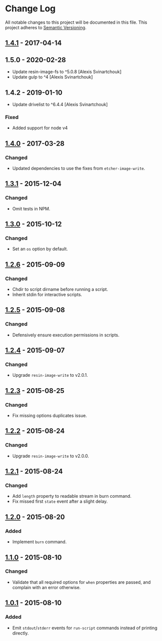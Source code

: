 # Change Log

All notable changes to this project will be documented in this file.
This project adheres to [Semantic Versioning](http://semver.org/).

## [1.4.1] - 2017-04-14

## 1.5.0 - 2020-02-28

* Update resin-image-fs to ^5.0.8 [Alexis Svinartchouk]
* Update gulp to ^4 [Alexis Svinartchouk]

## 1.4.2 - 2019-01-10

* Update drivelist to ^6.4.4 [Alexis Svinartchouk]

### Fixed

- Added support for node v4

## [1.4.0] - 2017-03-28

### Changed

- Updated dependencies to use the fixes from `etcher-image-write`.

## [1.3.1] - 2015-12-04

### Changed

- Omit tests in NPM.

## [1.3.0] - 2015-10-12

### Changed

- Set an `os` option by default.

## [1.2.6] - 2015-09-09

### Changed

- Chdir to script dirname before running a script.
- Inherit stdin for interactive scripts.

## [1.2.5] - 2015-09-08

### Changed

- Defensively ensure execution permissions in scripts.

## [1.2.4] - 2015-09-07

### Changed

- Upgrade `resin-image-write` to v2.0.1.

## [1.2.3] - 2015-08-25

### Changed

- Fix missing options duplicates issue.

## [1.2.2] - 2015-08-24

### Changed

- Upgrade `resin-image-write` to v2.0.0.

## [1.2.1] - 2015-08-24

### Changed

- Add `length` property to readable stream in burn command.
- Fix missed first `state` event after a slight delay.

## [1.2.0] - 2015-08-20

### Added

- Implement `burn` command.

## [1.1.0] - 2015-08-10

### Changed

- Validate that all required options for `when` properties are passed, and complain with an error otherwise.

## [1.0.1] - 2015-08-10

### Added

- Emit `stdout`/`stderr` events for `run-script` commands instead of printing directly.

[1.4.1]: https://github.com/resin-io-modules/resin-device-operations/compare/v1.4.0...v1.4.1
[1.4.0]: https://github.com/resin-io-modules/resin-device-operations/compare/v1.3.1...v1.4.0
[1.3.1]: https://github.com/resin-io-modules/resin-device-operations/compare/v1.3.0...v1.3.1
[1.3.0]: https://github.com/resin-io-modules/resin-device-operations/compare/v1.2.6...v1.3.0
[1.2.6]: https://github.com/resin-io-modules/resin-device-operations/compare/v1.2.5...v1.2.6
[1.2.5]: https://github.com/resin-io-modules/resin-device-operations/compare/v1.2.4...v1.2.5
[1.2.4]: https://github.com/resin-io-modules/resin-device-operations/compare/v1.2.3...v1.2.4
[1.2.3]: https://github.com/resin-io-modules/resin-device-operations/compare/v1.2.2...v1.2.3
[1.2.2]: https://github.com/resin-io-modules/resin-device-operations/compare/v1.2.1...v1.2.2
[1.2.1]: https://github.com/resin-io-modules/resin-device-operations/compare/v1.2.0...v1.2.1
[1.2.0]: https://github.com/resin-io-modules/resin-device-operations/compare/v1.1.0...v1.2.0
[1.1.0]: https://github.com/resin-io-modules/resin-device-operations/compare/v1.0.1...v1.1.0
[1.0.1]: https://github.com/resin-io-modules/resin-device-operations/compare/v1.0.0...v1.0.1
